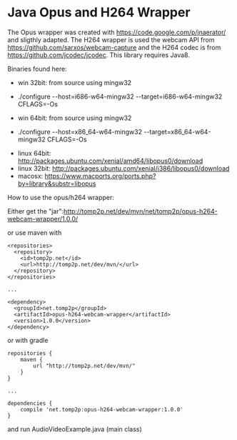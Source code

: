 Java Opus and H264 Wrapper
==========================

The Opus wrapper was created with https://code.google.com/p/jnaerator/ and
sligthly adapted. The H264 wrapper is used the webcam API from https://github.com/sarxos/webcam-capture 
and the H264 codec is from https://github.com/jcodec/jcodec. This library requires Java8.

Binaries found here:

* win 32bit: from source using mingw32
 - ./configure --host=i686-w64-mingw32 --target=i686-w64-mingw32 CFLAGS=-Os
* win 64bit: from source using mingw32
 - ./configure --host=x86_64-w64-mingw32 --target=x86_64-w64-mingw32
CFLAGS=-Os
* linux 64bit: http://packages.ubuntu.com/xenial/amd64/libopus0/download
* linux 32bit: http://packages.ubuntu.com/xenial/i386/libopus0/download
* macosx: https://www.macports.org/ports.php?by=library&substr=libopus

How to use the opus/h264 wrapper:

Either get the "jar":http://tomp2p.net/dev/mvn/net/tomp2p/opus-h264-webcam-wrapper/1.0.0/

or use maven with

```
<repositories>
  <repository>
    <id>tomp2p.net</id>
    <url>http://tomp2p.net/dev/mvn/</url>
  </repository>
</repositories>

...

<dependency>
  <groupId>net.tomp2p</groupId>
  <artifactId>opus-h264-webcam-wrapper</artifactId>
  <version>1.0.0</version>
</dependency>
```

or with gradle

```
repositories {
    maven {
        url "http://tomp2p.net/dev/mvn/"
    }
}

...

dependencies {
    compile 'net.tomp2p:opus-h264-webcam-wrapper:1.0.0'
}
```

and run AudioVideoExample.java (main class)
